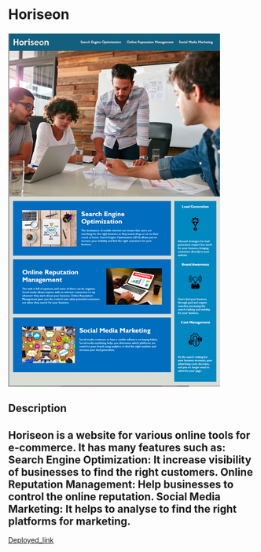 # Horiseon
![Screenshot](./assets/images/Screenshot.jpg)

## Description

Horiseon is a website for various  online tools for e-commerce. It has many  features such as:
Search Engine Optimization: It increase visibility of businesses to find the right customers.
Online Reputation Management: Help businesses to control the online reputation.
Social Media Marketing: It helps to analyse to find the right platforms for marketing. 
---

[Deployed_link](https://ymuzhych.github.io/HTML_CSS_Git_Refactor/)